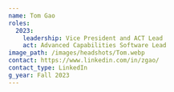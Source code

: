 ```yaml
---
name: Tom Gao
roles:
  2023:
    leadership: Vice President and ACT Lead
    act: Advanced Capabilities Software Lead
image_path: /images/headshots/Tom.webp
contact: https://www.linkedin.com/in/zgao/
contact_type: LinkedIn
g_year: Fall 2023
---
```

